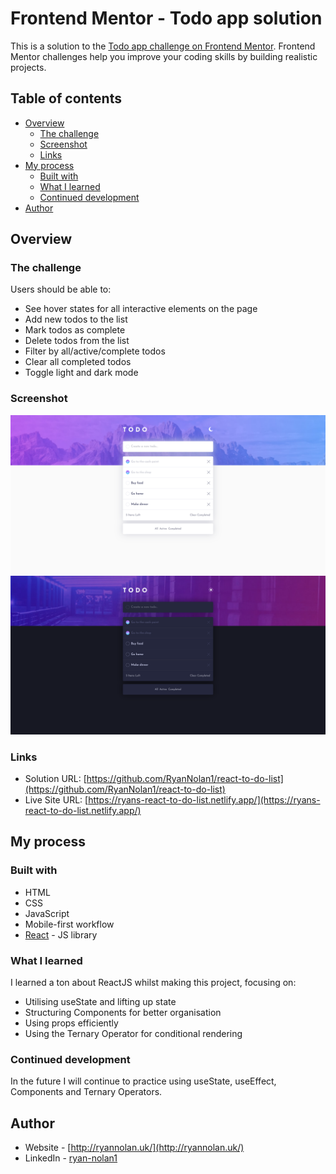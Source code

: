 # Frontend Mentor - Todo app solution

This is a solution to the [Todo app challenge on Frontend Mentor](https://www.frontendmentor.io/challenges/todo-app-Su1_KokOW). Frontend Mentor challenges help you improve your coding skills by building realistic projects.

## Table of contents

- [Overview](#overview)
  - [The challenge](#the-challenge)
  - [Screenshot](#screenshot)
  - [Links](#links)
- [My process](#my-process)
  - [Built with](#built-with)
  - [What I learned](#what-i-learned)
  - [Continued development](#continued-development)
- [Author](#author)

## Overview

### The challenge

Users should be able to:

- See hover states for all interactive elements on the page
- Add new todos to the list
- Mark todos as complete
- Delete todos from the list
- Filter by all/active/complete todos
- Clear all completed todos
- Toggle light and dark mode

### Screenshot

![](./src/images/light-mode.png)
![](./src/images/dark-mode.png)

### Links

- Solution URL: [https://github.com/RyanNolan1/react-to-do-list](https://github.com/RyanNolan1/react-to-do-list)
- Live Site URL: [https://ryans-react-to-do-list.netlify.app/](https://ryans-react-to-do-list.netlify.app/)

## My process

### Built with

- HTML
- CSS
- JavaScript
- Mobile-first workflow
- [React](https://reactjs.org/) - JS library

### What I learned

I learned a ton about ReactJS whilst making this project, focusing on:

- Utilising useState and lifting up state
- Structuring Components for better organisation 
- Using props efficiently
- Using the Ternary Operator for conditional rendering

### Continued development

In the future I will continue to practice using useState, useEffect, Components and Ternary Operators.

## Author

- Website - [http://ryannolan.uk/](http://ryannolan.uk/)
- LinkedIn - [ryan-nolan1](https://www.linkedin.com/in/ryan-nolan1/)

